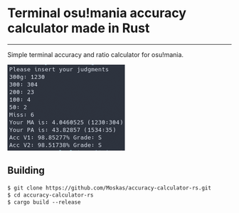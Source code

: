 # Terminal osu!mania accuracy calculator made in Rust

-------------------------------------------------------------------------------

Simple terminal accuracy and ratio calculator for osu!mania.

![example screenshot](./example.png)

## Building
```
$ git clone https://github.com/Moskas/accuracy-calculator-rs.git
$ cd accuracy-calculator-rs
$ cargo build --release
```

